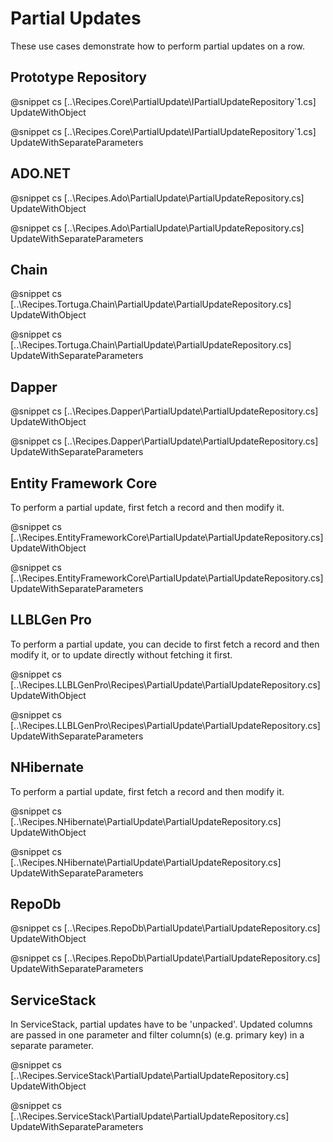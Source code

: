﻿# Partial Updates

These use cases demonstrate how to perform partial updates on a row. 

## Prototype Repository

@snippet cs [..\Recipes.Core\PartialUpdate\IPartialUpdateRepository`1.cs] UpdateWithObject

@snippet cs [..\Recipes.Core\PartialUpdate\IPartialUpdateRepository`1.cs] UpdateWithSeparateParameters

## ADO.NET

@snippet cs [..\Recipes.Ado\PartialUpdate\PartialUpdateRepository.cs] UpdateWithObject

@snippet cs [..\Recipes.Ado\PartialUpdate\PartialUpdateRepository.cs] UpdateWithSeparateParameters

## Chain

@snippet cs [..\Recipes.Tortuga.Chain\PartialUpdate\PartialUpdateRepository.cs] UpdateWithObject

@snippet cs [..\Recipes.Tortuga.Chain\PartialUpdate\PartialUpdateRepository.cs] UpdateWithSeparateParameters

## Dapper

@snippet cs [..\Recipes.Dapper\PartialUpdate\PartialUpdateRepository.cs] UpdateWithObject

@snippet cs [..\Recipes.Dapper\PartialUpdate\PartialUpdateRepository.cs] UpdateWithSeparateParameters

## Entity Framework Core

To perform a partial update, first fetch a record and then modify it.

@snippet cs [..\Recipes.EntityFrameworkCore\PartialUpdate\PartialUpdateRepository.cs] UpdateWithObject

@snippet cs [..\Recipes.EntityFrameworkCore\PartialUpdate\PartialUpdateRepository.cs] UpdateWithSeparateParameters

## LLBLGen Pro

To perform a partial update, you can decide to first fetch a record and then modify it, or to update directly without fetching 
it first. 

@snippet cs [..\Recipes.LLBLGenPro\Recipes\PartialUpdate\PartialUpdateRepository.cs] UpdateWithObject

@snippet cs [..\Recipes.LLBLGenPro\Recipes\PartialUpdate\PartialUpdateRepository.cs] UpdateWithSeparateParameters

## NHibernate

To perform a partial update, first fetch a record and then modify it.

@snippet cs [..\Recipes.NHibernate\PartialUpdate\PartialUpdateRepository.cs] UpdateWithObject

@snippet cs [..\Recipes.NHibernate\PartialUpdate\PartialUpdateRepository.cs] UpdateWithSeparateParameters

## RepoDb

@snippet cs [..\Recipes.RepoDb\PartialUpdate\PartialUpdateRepository.cs] UpdateWithObject

@snippet cs [..\Recipes.RepoDb\PartialUpdate\PartialUpdateRepository.cs] UpdateWithSeparateParameters

## ServiceStack

In ServiceStack, partial updates have to be 'unpacked'. Updated columns are passed in one parameter and filter column(s) (e.g. primary key) in a separate parameter.

@snippet cs [..\Recipes.ServiceStack\PartialUpdate\PartialUpdateRepository.cs] UpdateWithObject

@snippet cs [..\Recipes.ServiceStack\PartialUpdate\PartialUpdateRepository.cs] UpdateWithSeparateParameters







